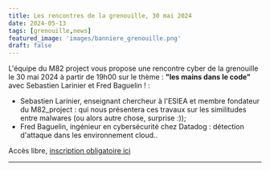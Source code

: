 ```yaml
---
title: Les rencontres de la grenouille, 30 mai 2024
date: 2024-05-13
tags: [grenouille,news]
featured_image: 'images/banniere_grenouille.png'
draft: false
---
```


L'équipe du M82 project vous propose une rencontre cyber de la grenouille le 30 mai 2024 à partir de 19h00 sur le thème : **"les mains dans le code"** avec Sebastien Larinier et Fred Baguelin ! :
* Sebastien Larinier, enseignant chercheur à l'ESIEA et membre fondateur du M82_project : qui nous présentera ces travaux sur les similitudes entre malwares (ou alors autre chose, surprise :));
* Fred Baguelin, ingénieur en cybersécurité chez Datadog : détection d'attaque dans les environnement cloud..

Accès libre, [inscription obligatoire ici](https://www.helloasso.com/associations/m82-project/evenements/les-rencontres-de-la-grenouille-0424-2)

---
